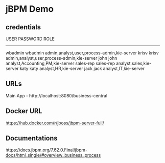 # jBPM Demo

## credentials

USER        PASSWORD    ROLE
*************************************************
wbadmin     wbadmin     admin,analyst,user,process-admin,kie-server
krisv       krisv       admin,analyst,user,process-admin,kie-server
john        john        analyst,Accounting,PM,kie-server
sales-rep   sales-rep   analyst,sales,kie-server
katy        katy        analyst,HR,kie-server
jack        jack        analyst,IT,kie-server

## URLs

Main App - http://localhost:8080/business-central

## Docker URL

https://hub.docker.com/r/jboss/jbpm-server-full/

## Documentations

https://docs.jbpm.org/7.62.0.Final/jbpm-docs/html_single/#overview_business_process
